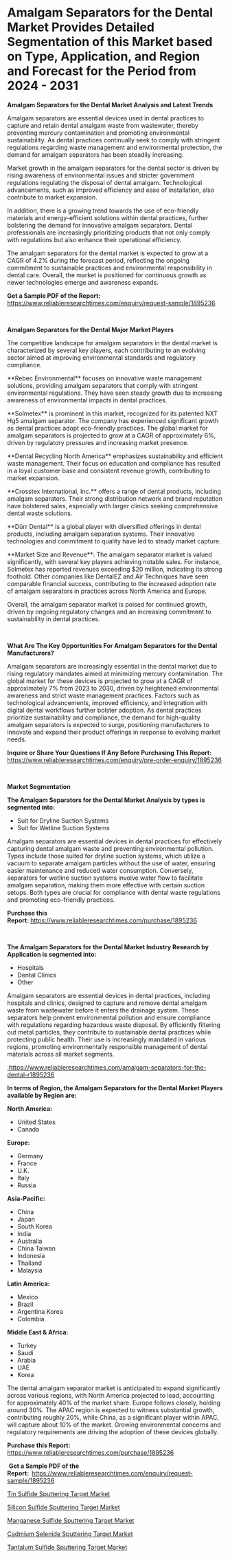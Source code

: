 <p><h1>Amalgam Separators for the Dental Market Provides Detailed Segmentation of this Market based on Type, Application, and Region and Forecast for the Period from 2024 - 2031</h1></p><p><strong>Amalgam Separators for the Dental Market Analysis and Latest Trends</strong></p>
<p><p>Amalgam separators are essential devices used in dental practices to capture and retain dental amalgam waste from wastewater, thereby preventing mercury contamination and promoting environmental sustainability. As dental practices continually seek to comply with stringent regulations regarding waste management and environmental protection, the demand for amalgam separators has been steadily increasing.</p><p>Market growth in the amalgam separators for the dental sector is driven by rising awareness of environmental issues and stricter government regulations regulating the disposal of dental amalgam. Technological advancements, such as improved efficiency and ease of installation, also contribute to market expansion. </p><p>In addition, there is a growing trend towards the use of eco-friendly materials and energy-efficient solutions within dental practices, further bolstering the demand for innovative amalgam separators. Dental professionals are increasingly prioritizing products that not only comply with regulations but also enhance their operational efficiency. </p><p>The amalgam separators for the dental market is expected to grow at a CAGR of 4.2% during the forecast period, reflecting the ongoing commitment to sustainable practices and environmental responsibility in dental care. Overall, the market is positioned for continuous growth as newer technologies emerge and awareness expands.</p></p>
<p><strong>Get a Sample PDF of the Report:&nbsp;</strong> <a href="https://www.reliableresearchtimes.com/enquiry/request-sample/1895236?utm_campaign=1775&utm_medium=2&utm_source=Github&utm_content=ia&utm_term=24102024&utm_id=amalgam-separators-for-the-dental">https://www.reliableresearchtimes.com/enquiry/request-sample/1895236</a></p>
<p>&nbsp;</p>
<p><strong>Amalgam Separators for the Dental Major Market Players</strong></p>
<p><p>The competitive landscape for amalgam separators in the dental market is characterized by several key players, each contributing to an evolving sector aimed at improving environmental standards and regulatory compliance.</p><p>**Rebec Environmental** focuses on innovative waste management solutions, providing amalgam separators that comply with stringent environmental regulations. They have seen steady growth due to increasing awareness of environmental impacts in dental practices.</p><p>**Solmetex** is prominent in this market, recognized for its patented NXT Hg5 amalgam separator. The company has experienced significant growth as dental practices adopt eco-friendly practices. The global market for amalgam separators is projected to grow at a CAGR of approximately 6%, driven by regulatory pressures and increasing market presence.</p><p>**Dental Recycling North America** emphasizes sustainability and efficient waste management. Their focus on education and compliance has resulted in a loyal customer base and consistent revenue growth, contributing to market expansion.</p><p>**Crosstex International, Inc.** offers a range of dental products, including amalgam separators. Their strong distribution network and brand reputation have bolstered sales, especially with larger clinics seeking comprehensive dental waste solutions.</p><p>**Dürr Dental** is a global player with diversified offerings in dental products, including amalgam separation systems. Their innovative technologies and commitment to quality have led to steady market capture.</p><p>**Market Size and Revenue**: The amalgam separator market is valued significantly, with several key players achieving notable sales. For instance, Solmetex has reported revenues exceeding $20 million, indicating its strong foothold. Other companies like DentalEZ and Air Techniques have seen comparable financial success, contributing to the increased adoption rate of amalgam separators in practices across North America and Europe.</p><p>Overall, the amalgam separator market is poised for continued growth, driven by ongoing regulatory changes and an increasing commitment to sustainability in dental practices.</p></p>
<p>&nbsp;</p>
<p><strong>What Are The Key Opportunities For Amalgam Separators for the Dental Manufacturers?</strong></p>
<p><p>Amalgam separators are increasingly essential in the dental market due to rising regulatory mandates aimed at minimizing mercury contamination. The global market for these devices is projected to grow at a CAGR of approximately 7% from 2023 to 2030, driven by heightened environmental awareness and strict waste management practices. Factors such as technological advancements, improved efficiency, and integration with digital dental workflows further bolster adoption. As dental practices prioritize sustainability and compliance, the demand for high-quality amalgam separators is expected to surge, positioning manufacturers to innovate and expand their product offerings in response to evolving market needs.</p></p>
<p><strong>Inquire or Share Your Questions If Any Before Purchasing This Report:</strong> <a href="https://www.reliableresearchtimes.com/enquiry/pre-order-enquiry/1895236?utm_campaign=1775&utm_medium=2&utm_source=Github&utm_content=ia&utm_term=24102024&utm_id=amalgam-separators-for-the-dental">https://www.reliableresearchtimes.com/enquiry/pre-order-enquiry/1895236</a></p>
<p>&nbsp;</p>
<p><strong>Market Segmentation</strong></p>
<p><strong>The Amalgam Separators for the Dental Market Analysis by types is segmented into:</strong></p>
<p><ul><li>Suit for Dryline Suction Systems</li><li>Suit for Wetline Suction Systems</li></ul></p>
<p><p>Amalgam separators are essential devices in dental practices for effectively capturing dental amalgam waste and preventing environmental pollution. Types include those suited for dryline suction systems, which utilize a vacuum to separate amalgam particles without the use of water, ensuring easier maintenance and reduced water consumption. Conversely, separators for wetline suction systems involve water flow to facilitate amalgam separation, making them more effective with certain suction setups. Both types are crucial for compliance with dental waste regulations and promoting eco-friendly practices.</p></p>
<p><strong>Purchase this Report:&nbsp;</strong><a href="https://www.reliableresearchtimes.com/purchase/1895236?utm_campaign=1775&utm_medium=2&utm_source=Github&utm_content=ia&utm_term=24102024&utm_id=amalgam-separators-for-the-dental">https://www.reliableresearchtimes.com/purchase/1895236</a></p>
<p>&nbsp;</p>
<p><strong>The Amalgam Separators for the Dental Market Industry Research by Application is segmented into:</strong></p>
<p><ul><li>Hospitals</li><li>Dental Clinics</li><li>Other</li></ul></p>
<p><p>Amalgam separators are essential devices in dental practices, including hospitals and clinics, designed to capture and remove dental amalgam waste from wastewater before it enters the drainage system. These separators help prevent environmental pollution and ensure compliance with regulations regarding hazardous waste disposal. By efficiently filtering out metal particles, they contribute to sustainable dental practices while protecting public health. Their use is increasingly mandated in various regions, promoting environmentally responsible management of dental materials across all market segments.</p></p>
<p><a href="https://www.reliableresearchtimes.com/amalgam-separators-for-the-dental-r1895236?utm_campaign=1775&utm_medium=2&utm_source=Github&utm_content=ia&utm_term=24102024&utm_id=amalgam-separators-for-the-dental">&nbsp;https://www.reliableresearchtimes.com/amalgam-separators-for-the-dental-r1895236</a></p>
<p><strong>In terms of Region, the Amalgam Separators for the Dental Market Players available by Region are:</strong></p>
<p>
    <p> <strong> North America: </strong>
        <ul>
            <li>United States</li>
            <li>Canada</li>
        </ul>
        </p> 
    <p> <strong> Europe: </strong>
        <ul>
            <li>Germany</li>
            <li>France</li>
            <li>U.K.</li>
            <li>Italy</li>
            <li>Russia</li>
        </ul>
        </p> 
    <p> <strong> Asia-Pacific: </strong>
        <ul>
            <li>China</li>
            <li>Japan</li>
            <li>South Korea</li>
            <li>India</li>
            <li>Australia</li>
            <li>China Taiwan</li>
            <li>Indonesia</li>
            <li>Thailand</li>
            <li>Malaysia</li>
        </ul>
        </p> 
    <p> <strong> Latin America: </strong>
        <ul>
            <li>Mexico</li>
            <li>Brazil</li>
            <li>Argentina Korea</li>
            <li>Colombia</li>
        </ul>
        </p> 
    <p> <strong> Middle East & Africa: </strong>
        <ul>
            <li>Turkey</li>
            <li>Saudi</li>
            <li>Arabia</li>
            <li>UAE</li>
            <li>Korea</li>
        </ul>
    </p>
    </p>
<p><p>The dental amalgam separator market is anticipated to expand significantly across various regions, with North America projected to lead, accounting for approximately 40% of the market share. Europe follows closely, holding around 30%. The APAC region is expected to witness substantial growth, contributing roughly 20%, while China, as a significant player within APAC, will capture about 10% of the market. Growing environmental concerns and regulatory requirements are driving the adoption of these devices globally.</p></p>
<p><strong>Purchase this Report: </strong><a href="https://www.reliableresearchtimes.com/purchase/1895236?utm_campaign=1775&utm_medium=2&utm_source=Github&utm_content=ia&utm_term=24102024&utm_id=amalgam-separators-for-the-dental">https://www.reliableresearchtimes.com/purchase/1895236</a></p>
<p>&nbsp;<strong>Get a Sample PDF of the Report:&nbsp;&nbsp;</strong><a href="https://www.reliableresearchtimes.com/enquiry/request-sample/1895236?utm_campaign=1775&utm_medium=2&utm_source=Github&utm_content=ia&utm_term=24102024&utm_id=amalgam-separators-for-the-dental">https://www.reliableresearchtimes.com/enquiry/request-sample/1895236</a></p>
<p><strong></strong></p>
<p><p><a href="https://www.linkedin.com/pulse/tin-sulfide-sputtering-target-market-strategic-insights-product-j24rf?utm_campaign=1775&utm_medium=2&utm_source=Github&utm_content=ia&utm_term=24102024&utm_id=amalgam-separators-for-the-dental">Tin Sulfide Sputtering Target Market</a></p><p><a href="https://www.linkedin.com/pulse/silicon-sulfide-sputtering-target-market-size-share-trends-oiuwf?utm_campaign=1775&utm_medium=2&utm_source=Github&utm_content=ia&utm_term=24102024&utm_id=amalgam-separators-for-the-dental">Silicon Sulfide Sputtering Target Market</a></p><p><a href="https://www.linkedin.com/pulse/manganese-sulfide-sputtering-target-market-global-regional-32qjf?utm_campaign=1775&utm_medium=2&utm_source=Github&utm_content=ia&utm_term=24102024&utm_id=amalgam-separators-for-the-dental">Manganese Sulfide Sputtering Target Market</a></p><p><a href="https://www.linkedin.com/pulse/future-trends-global-cadmium-selenide-sputtering-target-market-yjkff?utm_campaign=1775&utm_medium=2&utm_source=Github&utm_content=ia&utm_term=24102024&utm_id=amalgam-separators-for-the-dental">Cadmium Selenide Sputtering Target Market</a></p><p><a href="https://www.linkedin.com/pulse/investment-opportunities-tantalum-sulfide-sputtering-target-zgruf?utm_campaign=1775&utm_medium=2&utm_source=Github&utm_content=ia&utm_term=24102024&utm_id=amalgam-separators-for-the-dental">Tantalum Sulfide Sputtering Target Market</a></p></p>